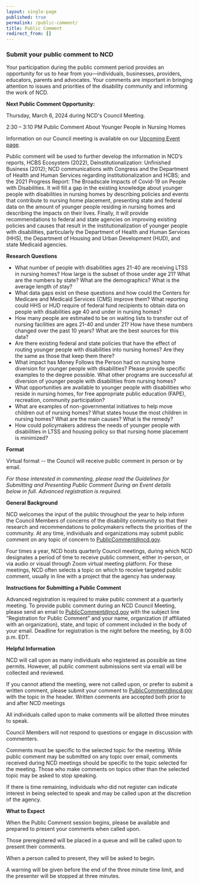 ```yaml
---
layout: single-page
published: true
permalink: /public-comment/
title: Public Comment
redirect_from: []
---
```

### S﻿ubmit your public comment to NCD

Your participation during the public comment period provides an opportunity for us to hear from you—individuals, businesses, providers, educators, parents and advocates. Your comments are important in bringing attention to issues and priorities of the disability community and informing the work of NCD.

**Next Public Comment Opportunity:**

Thursday, March 6, 2024 during NCD's Council Meeting.

2:30 – 3:10 PM Public Comment About Younger People in Nursing Homes

Information on our Council meeting is available on our [Upcoming Event page](https://www.ncd.gov/meeting/2025-03-06-march-6-7-2025-council-meeting/).

Public comment will be used to further develop the information in NCD’s reports, HCBS Ecosystem (2022), Deinstitutionalization: Unfinished Business (2012); NCD communications with Congress and the Department of Health and Human Services regarding institutionalization and HCBS; and the 2021 Progress Report: The Broadscale Impacts of Covid-19 on People with Disabilities. It will fill a gap in the existing knowledge about younger people with disabilities in nursing homes by describing policies and events that contribute to nursing home placement, presenting state and federal data on the amount of younger people residing in nursing homes and describing the impacts on their lives. Finally, it will provide recommendations to federal and state agencies on improving existing policies and causes that result in the institutionalization of younger people with disabilities, particularly the Department of Health and Human Services (HHS), the Department of Housing and Urban Development (HUD), and state Medicaid agencies. 

**Research Questions** 

* What number of people with disabilities ages 21-40 are receiving LTSS in nursing homes? How large is the subset of those under age 21? What are the numbers by state? What are the demographics? What is the average length of stay?  
* What data gaps exist on these questions and how could the Centers for Medicare and Medicaid Services (CMS) improve them? What reporting could HHS or HUD require of federal fund recipients to obtain data on people with disabilities age 40 and under in nursing homes?  
* How many people are estimated to be on waiting lists to transfer out of nursing facilities are ages 21-40 and under 21? How have these numbers changed over the past 10 years? What are the best sources for this data? 
* Are there existing federal and state policies that have the effect of routing younger people with disabilities into nursing homes? Are they the same as those that keep them there? 
* What impact has Money Follows the Person had on nursing home diversion for younger people with disabilities? Please provide specific examples to the degree possible. What other programs are successful at diversion of younger people with disabilities from nursing homes?  
* What opportunities are available to younger people with disabilities who reside in nursing homes, for free appropriate public education (FAPE), recreation, community participation?  
* What are examples of non-governmental initiatives to help move children out of nursing homes? What states house the most children in nursing homes? What are the main causes? What is the remedy? 
* How could policymakers address the needs of younger people with disabilities in LTSS and housing policy so that nursing home placement is minimized? 

**Format**

Virtual format -- the Council will receive public comment in person or by email. 

*For those interested in commenting, please read the Guidelines for Submitting and Presenting Public Comment During an Event details below in full. Advanced registration is required.*

**General Background**

NCD welcomes the input of the public throughout the year to help inform the Council Members of concerns of the disability community so that their research and recommendations to policymakers reflects the priorities of the community. At any time, individuals and organizations may submit public comment on any topic of concern to [PublicComment@ncd.gov](PublicComment@ncd.gov).

Four times a year, NCD hosts quarterly Council meetings, during which NCD designates a period of time to receive public comment, either in-person, or via audio or visual through Zoom virtual meeting platform. For these meetings, NCD often selects a topic on which to receive targeted public comment, usually in line with a project that the agency has underway.

**Instructions for Submitting a Public Comment**

Advanced registration is required to make public comment at a quarterly meeting. To provide public comment during an NCD Council Meeting, please send an email to [PublicComment@ncd.gov](PublicComment@ncd.gov) with the subject line “Registration for Public Comment” and your name, organization (if affiliated with an organization), state, and topic of comment included in the body of your email. Deadline for registration is the night before the meeting, by 8:00 p.m. EDT. 

**Helpful Information** 

NCD will call upon as many individuals who registered as possible as time permits. However, all public comment submissions sent via email will be collected and reviewed. 

If you cannot attend the meeting, were not called upon, or prefer to submit a written comment, please submit your comment to [PublicComment@ncd.gov](PublicComment@ncd.gov) with the topic in the header. Written comments are accepted both prior to and after NCD meetings

All individuals called upon to make comments will be allotted three minutes to speak. 

Council Members will not respond to questions or engage in discussion with commenters. 

Comments must be specific to the selected topic for the meeting. While public comment may be submitted on any topic over email, comments received during NCD meetings should be specific to the topic selected for the meeting. Those who make comments on topics other than the selected topic may be asked to stop speaking.

If there is time remaining, individuals  who did not register can indicate interest in being selected to speak and may be called upon at the discretion of the agency.

**What to Expect** 

When the Public Comment session begins, please be available and prepared to present your comments when called upon.

Those preregistered will be placed in a queue and will be called upon to present their comments.

When a person called to present, they will be asked to begin.

A warning will be given before the end of the three minute time limit, and the presenter will be stopped at three minutes.
